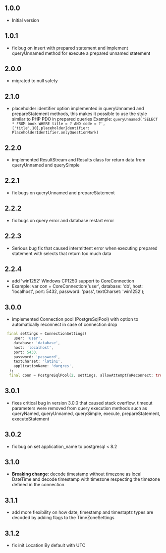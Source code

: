 ## 1.0.0

- Initial version

## 1.0.1

- fix bug on insert with prepared statement and implement queryUnnamed method for execute a prepared unnamed statement

## 2.0.0

- migrated to null safety 

## 2.1.0

- placeholder identifier option implemented in queryUnnamed and prepareStatement methods, 
this makes it possible to use the style similar to PHP PDO in prepared 
queries Example: 
    ``` queryUnnamed('SELECT * FROM book WHERE title = ? AND code = ?',['title',10],placeholderIdentifier: PlaceholderIdentifier.onlyQuestionMark) ```


## 2.2.0

- implemented ResultStream and Results class for return data from queryUnnamed and querySimple

## 2.2.1

- fix bugs on queryUnnamed and prepareStatement


## 2.2.2

- fix bugs on query error and database restart error

## 2.2.3

- Serious bug fix that caused intermittent error when executing prepared statement with selects that return too much data

## 2.2.4

- add 'win1252' Windows CP1250 support to CoreConnection 
- Example: var con = CoreConnection('user', database: 'db', host: 'localhost', port: 5432, password: 'pass', textCharset: 'win1252');

## 3.0.0

-  implemented Connection pool (PostgreSqlPool) with option to automatically reconnect in case of connection drop

```dart
 final settings = ConnectionSettings(
    user: 'user',
    database: 'database',
    host: 'localhost',
    port: 5433,
    password: 'password',
    textCharset: 'latin1',
    applicationName: 'dargres',  
  ); 
  final conn = PostgreSqlPool(2, settings, allowAttemptToReconnect: true);
```

## 3.0.1

- fixes critical bug in version 3.0.0 that caused stack overflow, timeout parameters were removed from query execution methods such as queryNamed, queryUnnamed, querySimple, execute, prepareStatement, executeStatement

## 3.0.2

- fix bug on set application_name to postgresql < 8.2  

## 3.1.0

- **Breaking change**: decode timestamp without timezone as local DateTime and decode timestamp with timezone respecting the timezone defined in the connection

## 3.1.1

- add more flexibility on how date, timestamp and timestaptz types are decoded by adding flags to the TimeZoneSettings 

## 3.1.2

- fix init Location By default with UTC 
